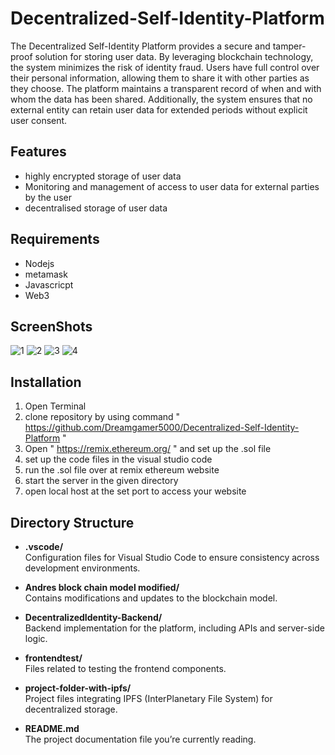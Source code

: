 # Decentralized-Self-Identity-Platform
The Decentralized Self-Identity Platform provides a secure and tamper-proof solution for storing user data. By leveraging blockchain technology, the system minimizes the risk of identity fraud.
Users have full control over their personal information, allowing them to share it with other parties as they choose. The platform maintains a transparent record of when and with whom the data has been shared.
Additionally, the system ensures that no external entity can retain user data for extended periods without explicit user consent.
## Features
* highly encrypted storage of user data
* Monitoring and management of access to user data for external parties by the user
* decentralised storage of user data
## Requirements
* Nodejs
* metamask
* Javascricpt
* Web3
## ScreenShots
![1](https://github.com/user-attachments/assets/e1041d95-3e72-4ccc-b06b-6627d58a8551)
![2](https://github.com/user-attachments/assets/4b967a63-a2f7-4776-8159-4287f5576f91)
![3](https://github.com/user-attachments/assets/ceecc966-e234-410f-aac9-88e096c29dec)
![4](https://github.com/user-attachments/assets/d9392eda-ee4f-4c54-8096-5888076c4e37)
## Installation
1. Open Terminal
2. clone repository by using command " https://github.com/Dreamgamer5000/Decentralized-Self-Identity-Platform "
3. Open " https://remix.ethereum.org/ " and set up the .sol file
4. set up the code files in the visual studio code
5. run the .sol file over at remix ethereum website
6. start the server in the given directory
7. open local host at the set port to access your website
## Directory Structure
- **.vscode/**  
  Configuration files for Visual Studio Code to ensure consistency across development environments.

- **Andres block chain model modified/**  
  Contains modifications and updates to the blockchain model.

- **DecentralizedIdentity-Backend/**  
  Backend implementation for the platform, including APIs and server-side logic.

- **frontendtest/**  
  Files related to testing the frontend components.

- **project-folder-with-ipfs/**  
  Project files integrating IPFS (InterPlanetary File System) for decentralized storage.

- **README.md**  
  The project documentation file you’re currently reading.

